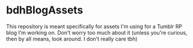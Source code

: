 # bdhBlogAssets

This repository is meant specifically for assets I'm using for a Tumblr RP blog I'm working on. Don't worry too much about it (unless you're curious, then by all means, look around. I don't really care tbh)
